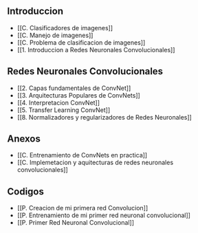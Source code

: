 
## Introduccion
- [[C. Clasificadores de imagenes]]
- [[C. Manejo de imagenes]]
- [[C. Problema de clasificacion de imagenes]]
- [[1. Introduccion a Redes Neuronales Convolucionales]]

## Redes Neuronales Convolucionales
- [[2. Capas fundamentales de ConvNet]]
- [[3. Arquitecturas Populares de ConvNets]]
- [[4. Interpretacion ConvNet]]
- [[5. Transfer Learning ConvNet]]
- [[8. Normalizadores y regularizadores de Redes Neuronales]]

## Anexos
- [[C. Entrenamiento de ConvNets en practica]]
- [[C. Implemetacion y aquitecturas de redes neuronales convolucionales]]

## Codigos
- [[P. Creacion de mi primera red Convolucion]]
- [[P. Entrenamiento de mi primer red neuronal convolucional]]
- [[P. Primer Red Neuronal Convolucional]]
